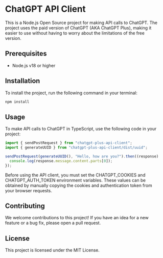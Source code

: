 # ChatGPT API Client

This is a Node.js Open Source project for making API calls to ChatGPT. The project uses the paid version of ChatGPT (AKA ChatGPT Plus), making it easier to use without having to worry about the limitations of the free version.

## Prerequisites

- Node.js v18 or higher

## Installation

To install the project, run the following command in your terminal:

```bash
npm install
```

## Usage

To make API calls to ChatGPT in TypeScript, use the following code in your project:

```typescript
import { sendPostRequest } from "chatgpt-plus-api-client";
import { generateUUID } from "chatgpt-plus-api-client/dist/uuid";

sendPostRequest(generateUUID(), "Hello, how are you?").then((response) => {
  console.log(response.message.content.parts[0]);
});

```

Before using the API client, you must set the CHATGPT_COOKIES and CHATGPT_AUTH_TOKEN environment variables. These values can be obtained by manually copying the cookies and authentication token from your browser requests.

## Contributing

We welcome contributions to this project! If you have an idea for a new feature or a bug fix, please open a pull request.

## License

This project is licensed under the MIT License.
